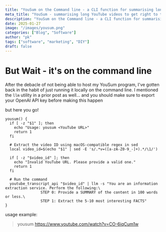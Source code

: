 ```yaml
---
title: "YouSum on the Command line - a CLI function for summarising long YouTube videos to get right to the point! "
meta_title: "YouSum - summarising long YouTube videos to get right to the point!"
description: "YouSum on the Command line - a CLI function for summarising long YouTube videos to get right to the point!"
date: 2025-01-27
image: "/images/yousum.png"
categories: ["Blog", "Software"]
author: "pk"
tags: ["software", "marketing", "DIY"]
draft: false
---
```


# But Wait - it's on the command line

After the debacle of not being able to host my YouSum program, I've gotten back in the habit
of just running it locally on the command line. I mentioned the `llm` utility in a prior
post as well... and you should make sure to export your OpenAI API key before making this happen

but here you go!

```
yousum() {
  if [ -z "$1" ]; then
    echo "Usage: yousum <YouTube URL>"
    return 1
  fi

  # Extract the video ID using macOS-compatible regex in sed
  local video_id=$(echo "$1" | sed -E 's/.*v=([a-zA-Z0-9_-]+).*/\1/')

  if [ -z "$video_id" ]; then
    echo "Invalid YouTube URL. Please provide a valid one."
    return 1
  fi

  # Run the command
  youtube_transcript_api "$video_id" | llm -s "You are an information extraction service. Perform the following:\
                STEP 0: Provide a SUMMARY of the content in 100 words or less.\
                STEP 1: Extract the 5-10 most interesting FACTS"
}
```

usage example: 
> yousum https://www.youtube.com/watch?v=CO-6iqCum1w
